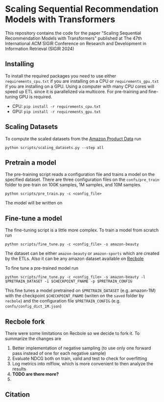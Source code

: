 # Scaling Sequential Recommendation Models with Transformers

This repository contains the code for the paper "Scaling Sequential Recommendation Models with Transformers" 
published at The 47th International ACM SIGIR Conference on Research and Development in Information Retrieval 
(SIGIR 2024)

## Installing

To install the required packages you need to use either `requirements_cpu.txt` if you are installing on a CPU 
or `requirements_gpu.txt` if you are installing on a GPU. Using a computer with many CPU cores will speed up
ETL since it is parallelized via multicore. For pre-training and fine-tuning GPU is required.

- CPU: `pip install -r requirements_cpu.txt`
- GPU: `pip install -r requirements_gpu.txt`

## Scaling Datasets

To compute the scaled datasets from the [Amazon Product Data](https://cseweb.ucsd.edu/~jmcauley/datasets/amazon_v2/) run

```commandline
python scripts/scaling_datasets.py --step all
```

## Pretrain a model

The pre-training script reads a configuration file and trains a model on the specified dataset. 
There are three configuration files on the `confs/pre_train` folder to pre-train on 100K samples, 1M samples, and 10M samples.

```commandline
python scripts/pre_train.py -c <config_file>
```

The model will be written on **<TODO>**

## Fine-tune a model

The fine-tuning script is a little more complex. To train a model from scratch run 

```commandline
python scripts/fine_tune.py -c <config_file> -s amazon-beauty
```
The dataset can be either `amazon-beauty` or `amazon-sports` which are created by the ETLs. 
Also it can be any amazon dataset available on [Recbole](https://recbole.io/)


To fine tune a pre-trained model run

```commandline
python scripts/fine_tune.py -c <config_file> -s amazon-beauty -l $PRETRAIN_DATASET -i $CHECKPOINT_FNAME -p $PRETRAIN_CONFIG
```

This fine tunes a model pretrained on `$PRETRAIN_DATASET` (e.g. amazon-1M) with the checkpoint `$CHECKPOINT_FNAME` 
(writen on the `saved` folder by `recbole`) and the configuration file `$PRETRAIN_CONFIG` (e.g. `confs/config_dict_1M.json`)

## Recbole fork
There were some limitations on Recbole so we decide to fork it. To summarize the changes are

1. Better implementation of negative sampling (to use only one forward pass instead of one for each negative sample)
2. Evaluate NDCG both on train, valid and test to check for overfitting
3. Log metrics into mlflow, which is more convenient to then analyze the results
4. **TODO are there more?**
5. 
## Citation
